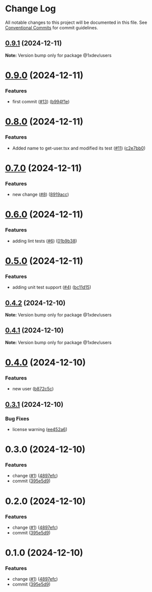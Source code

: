 # Change Log

All notable changes to this project will be documented in this file.
See [Conventional Commits](https://conventionalcommits.org) for commit guidelines.

## [0.9.1](https://github.com/devxicans/platform/compare/@1xdev/users@0.9.0...@1xdev/users@0.9.1) (2024-12-11)

**Note:** Version bump only for package @1xdev/users

# [0.9.0](https://github.com/devxicans/platform/compare/@1xdev/users@0.8.0...@1xdev/users@0.9.0) (2024-12-11)

### Features

- first commit ([#13](https://github.com/devxicans/platform/issues/13)) ([b994f1e](https://github.com/devxicans/platform/commit/b994f1ec66b5c92c371c73f791d2f8fcfa1d9861))

# [0.8.0](https://github.com/devxicans/platform/compare/@1xdev/users@0.7.0...@1xdev/users@0.8.0) (2024-12-11)

### Features

- Added name to get-user.tsx and modified its test ([#11](https://github.com/devxicans/platform/issues/11)) ([c2e7bb0](https://github.com/devxicans/platform/commit/c2e7bb023ca5877d8bdfd58d2497f2137d0e99d9))

# [0.7.0](https://github.com/devxicans/platform/compare/@1xdev/users@0.6.0...@1xdev/users@0.7.0) (2024-12-11)

### Features

- new change ([#8](https://github.com/devxicans/platform/issues/8)) ([8919acc](https://github.com/devxicans/platform/commit/8919acc94f60aff3e81276df10f1cdf0780a9565))

# [0.6.0](https://github.com/devxicans/platform/compare/@1xdev/users@0.5.0...@1xdev/users@0.6.0) (2024-12-11)

### Features

- adding lint tests ([#6](https://github.com/devxicans/platform/issues/6)) ([01b9b38](https://github.com/devxicans/platform/commit/01b9b38d69d2c3f96e6a85f84ac08f62cca2e965))

# [0.5.0](https://github.com/devxicans/platform/compare/@1xdev/users@0.4.2...@1xdev/users@0.5.0) (2024-12-11)

### Features

- adding unit test support ([#4](https://github.com/devxicans/platform/issues/4)) ([bc11d15](https://github.com/devxicans/platform/commit/bc11d158a2be1f956d0433acdd57b189050709bb))

## [0.4.2](https://github.com/devxicans/platform/compare/@1xdev/users@0.4.1...@1xdev/users@0.4.2) (2024-12-10)

**Note:** Version bump only for package @1xdev/users

## [0.4.1](https://github.com/devxicans/platform/compare/@1xdev/users@0.4.0...@1xdev/users@0.4.1) (2024-12-10)

**Note:** Version bump only for package @1xdev/users

# [0.4.0](https://github.com/devxicans/platform/compare/@1xdev/users@0.3.1...@1xdev/users@0.4.0) (2024-12-10)

### Features

- new user ([b872c5c](https://github.com/devxicans/platform/commit/b872c5cea7fa7988c262a882e268d612d5c9f1f2))

## [0.3.1](https://github.com/devxicans/platform/compare/@1xdev/users@0.3.0...@1xdev/users@0.3.1) (2024-12-10)

### Bug Fixes

- license warning ([ee452a6](https://github.com/devxicans/platform/commit/ee452a6b82f407464f08f968888bab5edd4ff33f))

# 0.3.0 (2024-12-10)

### Features

- change ([#1](https://github.com/devxicans/platform/issues/1)) ([4897efc](https://github.com/devxicans/platform/commit/4897efcfb890b1d6c0f20de8b8983acb69bbf077))
- commit ([395e5d9](https://github.com/devxicans/platform/commit/395e5d97e7bf4df345601d0892489b05afdd876b))

# 0.2.0 (2024-12-10)

### Features

- change ([#1](https://github.com/devxicans/platform/issues/1)) ([4897efc](https://github.com/devxicans/platform/commit/4897efcfb890b1d6c0f20de8b8983acb69bbf077))
- commit ([395e5d9](https://github.com/devxicans/platform/commit/395e5d97e7bf4df345601d0892489b05afdd876b))

# 0.1.0 (2024-12-10)

### Features

- change ([#1](https://github.com/devxicans/platform/issues/1)) ([4897efc](https://github.com/devxicans/platform/commit/4897efcfb890b1d6c0f20de8b8983acb69bbf077))
- commit ([395e5d9](https://github.com/devxicans/platform/commit/395e5d97e7bf4df345601d0892489b05afdd876b))
